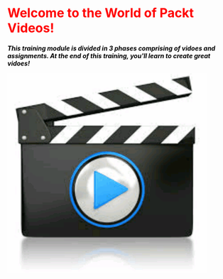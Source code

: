 <h1 style="color:red;">Welcome to the World of Packt Videos!</h1>

<h5 style="color:black;">This training module is divided in 3 phases comprising of vidoes and assignments. At the end of this training, you'll learn to create great vidoes!

![](videotogif_2016.09.03_14.46.07.gif)
  



